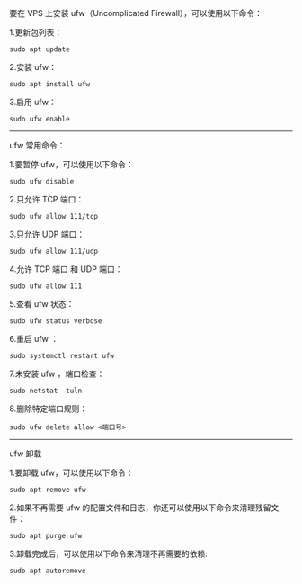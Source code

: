要在 VPS 上安装 ufw（Uncomplicated Firewall），可以使用以下命令：

1.更新包列表：
````
sudo apt update
````

2.安装 ufw：
````
sudo apt install ufw
````

3.启用 ufw：
````
sudo ufw enable
````

--------------------------------------------------------------------

ufw 常用命令：

1.要暂停 ufw，可以使用以下命令：
````
sudo ufw disable
````

2.只允许 TCP 端口：
````
sudo ufw allow 111/tcp
````

3.只允许 UDP 端口：
````
sudo ufw allow 111/udp
````

4.允许 TCP 端口 和 UDP 端口：
````
sudo ufw allow 111
````

5.查看 ufw 状态：
````
sudo ufw status verbose
````

6.重启 ufw ：
```
sudo systemctl restart ufw
```

7.未安装 ufw ，端口检查：
````
sudo netstat -tuln
````

8.删除特定端口规则：
````
sudo ufw delete allow <端口号>
````

-------------------------------------------------------------------------

ufw 卸载

1.要卸载 ufw，可以使用以下命令：
````
sudo apt remove ufw
````

2.如果不再需要 ufw 的配置文件和日志，你还可以使用以下命令来清理残留文件：
````
sudo apt purge ufw
````

3.卸载完成后，可以使用以下命令来清理不再需要的依赖:
````
sudo apt autoremove
````
